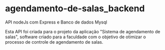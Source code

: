# agendamento-de-salas_backend

API nodeJs com Express e Banco de dados Mysql

Esta API foi criada para o projeto da aplicação "Sistema de agendamento de salas", software criado para a faculdade com o objetivo de otimizar
o processo de controle de agendamento de salas. 
